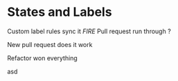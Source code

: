 # States and Labels
Custom label rules
sync it *FIRE*
Pull request run through ?

New pull request does it work

Refactor won everything

asd

